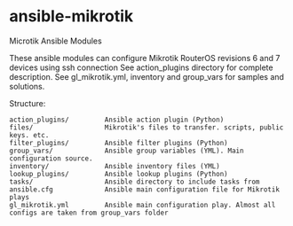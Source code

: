 # ansible-mikrotik
Microtik Ansible Modules

These ansible modules can configure Mikrotik RouterOS revisions 6 and 7 devices using ssh connection
See action_plugins directory for complete description.
See gl_mikrotik.yml, inventory and group_vars for samples and solutions.

Structure:

```
action_plugins/         Ansible action plugin (Python)
files/                  Mikrotik's files to transfer. scripts, public keys. etc.
filter_plugins/         Ansible filter plugins (Python)
group_vars/             Ansible group variables (YML). Main configuration source.
inventory/              Ansible inventory files (YML)
lookup_plugins/         Ansible lookup plugins (Python)
tasks/                  Ansible directory to include tasks from
ansible.cfg             Ansible main configuration file for Mikrotik plays
gl_mikrotik.yml         Ansible main configuration play. Almost all configs are taken from group_vars folder
```
